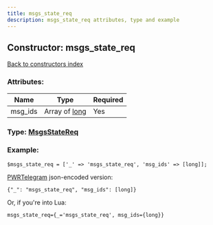```yaml
---
title: msgs_state_req
description: msgs_state_req attributes, type and example
---
```

## Constructor: msgs\_state\_req  
[Back to constructors index](index.md)



### Attributes:

| Name     |    Type       | Required |
|----------|---------------|----------|
|msg\_ids|Array of [long](../types/long.md) | Yes|



### Type: [MsgsStateReq](../types/MsgsStateReq.md)


### Example:

```
$msgs_state_req = ['_' => 'msgs_state_req', 'msg_ids' => [long]];
```  

[PWRTelegram](https://pwrtelegram.xyz) json-encoded version:

```
{"_": "msgs_state_req", "msg_ids": [long]}
```


Or, if you're into Lua:  


```
msgs_state_req={_='msgs_state_req', msg_ids={long}}

```


